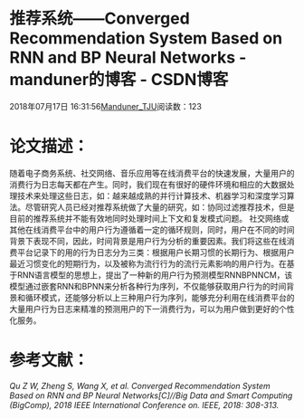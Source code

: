 
# 推荐系统——Converged Recommendation System Based on  RNN and BP Neural Networks - manduner的博客 - CSDN博客


2018年07月17日 16:31:56[Manduner_TJU](https://me.csdn.net/manduner)阅读数：123


# 论文描述：
随着电子商务系统、社交网络、音乐应用等在线消费平台的快速发展，大量用户的消费行为日志每天都在产生。同时，我们现在有很好的硬件环境和相应的大数据处理技术来处理这些日志，如：越来越成熟的并行计算技术、机器学习和深度学习算法。尽管研究人员已经对推荐系统做了大量的研究，如：协同过滤推荐技术，但是目前的推荐系统并不能有效地同时处理时间上下文和复发模式问题。
社交网络或其他在线消费平台中的用户行为遵循着一定的循环规则，同时，用户在不同的时间背景下表现不同，因此，时间背景是用户行为分析的重要因素。我们将这些在线消费平台记录下的用的行为日志分为三类：根据用户长期习惯的长期行为、根据用户最近习惯变化的短期行为，以及被称为流行行为的流行元素影响的用户行为。在基于RNN语言模型的思想上，提出了一种新的用户行为预测模型RNNBPNNCM，该模型通过嵌套RNN和BPNN来分析各种行为序列，不仅能够获取用户行为的时间背景和循环模式，还能够分析以上三种用户行为序列，能够充分利用在线消费平台的大量用户行为日志来精准的预测用户的下一消费行为，可以为用户做到更好的个性化服务。

# 参考文献：
*Qu Z W, Zheng S, Wang X, et al. Converged Recommendation System Based on RNN and BP Neural Networks[C]//Big Data and Smart Computing (BigComp), 2018 IEEE International Conference on. IEEE, 2018: 308-313.*

